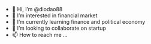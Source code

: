 - 👋 Hi, I’m @diodao88
- 👀 I’m interested in financial market
- 🌱 I’m currently learning finance and political economy
- 💞️ I’m looking to collaborate on startup
- 📫 How to reach me ...

<!---
diodao88/diodao88 is a ✨ special ✨ repository because its `README.md` (this file) appears on your GitHub profile.
You can click the Preview link to take a look at your changes.
--->
